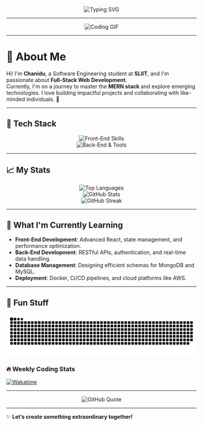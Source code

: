 <!-- GitHub Profile README -->

<div align="center">
  <img src="https://readme-typing-svg.herokuapp.com?font=Fira+Code&size=26&duration=4000&pause=1000&color=1E90FF&width=435&lines=Hello+there!+👋+I'm+Chanidu.;Software+Engineering+Student.;Passionate+about+Full-Stack+Development!" alt="Typing SVG" />
</div>

---

<div align="center">
  <img src="https://user-images.githubusercontent.com/102488707/225525413-451cd641-ec2c-45c4-94e1-df98bb8c98cb.gif" alt="Coding GIF" width="350" />
</div>

---

# 🌟 About Me

Hi! I'm **Chanidu**, a Software Engineering student at **SLIIT**, and I'm passionate about **Full-Stack Web Development**.  
Currently, I'm on a journey to master the **MERN stack** and explore emerging technologies. I love building impactful projects and collaborating with like-minded individuals. 🚀

---

## 🚀 Tech Stack

<div align="center">
  <img src="https://skillicons.dev/icons?i=html,css,javascript,react,typescript,tailwind" alt="Front-End Skills" />
</div>
<div align="center">
  <img src="https://skillicons.dev/icons?i=nodejs,express,mongodb,mysql,postman,git,github" alt="Back-End & Tools" />
</div>

---

## 📈 My Stats

<div align="center">
  <img src="https://github-readme-stats.vercel.app/api/top-langs?username=chaan-slipz&show_icons=true&locale=en&layout=compact&theme=radical" alt="Top Languages" />
</div>  

<div align="center">
  <img src="https://github-readme-stats.vercel.app/api?username=chaan-slipz&show_icons=true&locale=en&theme=radical" alt="GitHub Stats" />
</div>  

<div align="center">
  <img src="https://github-readme-streak-stats.herokuapp.com/?username=chaan-slipz&theme=radical" alt="GitHub Streak" />
</div>

---

## 🌱 What I'm Currently Learning

- **Front-End Development**: Advanced React, state management, and performance optimization.
- **Back-End Development**: RESTful APIs, authentication, and real-time data handling.
- **Database Management**: Designing efficient schemas for MongoDB and MySQL.
- **Deployment**: Docker, CI/CD pipelines, and cloud platforms like AWS.

---

## 🎨 Fun Stuff

<div align="center">
  <img src="https://raw.githubusercontent.com/Platane/snk/output/github-contribution-grid-snake.svg" alt="Snake Animation" />
</div>

### 🔥 Weekly Coding Stats
[![Wakatime](https://wakatime.com/badge/user/your-wakatime-user-id.svg)](https://wakatime.com/)

---

<div align="center">
  <img src="https://quotes-github-readme.vercel.app/api?type=horizontal&theme=radical" alt="GitHub Quote" />
</div>

---

✨ **Let’s create something extraordinary together!**
